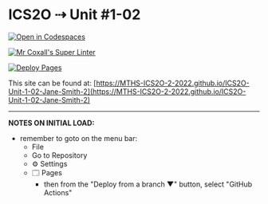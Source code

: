 # ICS2O ⇢ Unit #1-02

[![Open in Codespaces](https://classroom.github.com/assets/launch-codespace-f4981d0f882b2a3f0472912d15f9806d57e124e0fc890972558857b51b24a6f9.svg)](https://classroom.github.com/open-in-codespaces?assignment_repo_id=10087814)

[![Mr Coxall's Super Linter](https://github.com/MTHS-ICS2O-2-2022/ICS2O-Unit-1-02-Jane-Smith-2/workflows/Mr%20Coxall's%20Super%20Linter/badge.svg)](https://github.com/MTHS-ICS2O-2-2022/ICS2O-Unit-1-02-Jane-Smith-2/actions)

[![Deploy Pages](https://github.com/MTHS-ICS2O-2-2022/ICS2O-Unit-1-02-Jane-Smith-2/workflows/Deploy%20Pages/badge.svg)](https://github.com/MTHS-ICS2O-2-2022/ICS2O-Unit-1-02-Jane-Smith-2/actions)

This site can be found at: [https://MTHS-ICS2O-2-2022.github.io/ICS2O-Unit-1-02-Jane-Smith-2](https://MTHS-ICS2O-2-2022.github.io/ICS2O-Unit-1-02-Jane-Smith-2)

---

**NOTES ON INITIAL LOAD:**
- remember to goto on the menu bar:
  - File
  - Go to Repository
  - ⚙ Settings
  - 🗔 Pages
    - then from the "Deploy from a branch ▼" button, select "GitHub Actions"
